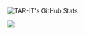 ![TAR-IT's GitHub Stats](https://github-readme-stats.vercel.app/api?username=TAR-IT&theme=transparent&show_icons=true&text_color=656d76&border_color=656d76)

[![](https://visitcount.itsvg.in/api?id=TAR-IT&label=Profile%20Views&color=1&pretty=false)](https://visitcount.itsvg.in)
